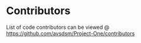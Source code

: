 Contributors
=====

List of code contributors can be viewed @ https://github.com/avsdsm/Project-One/contributors
